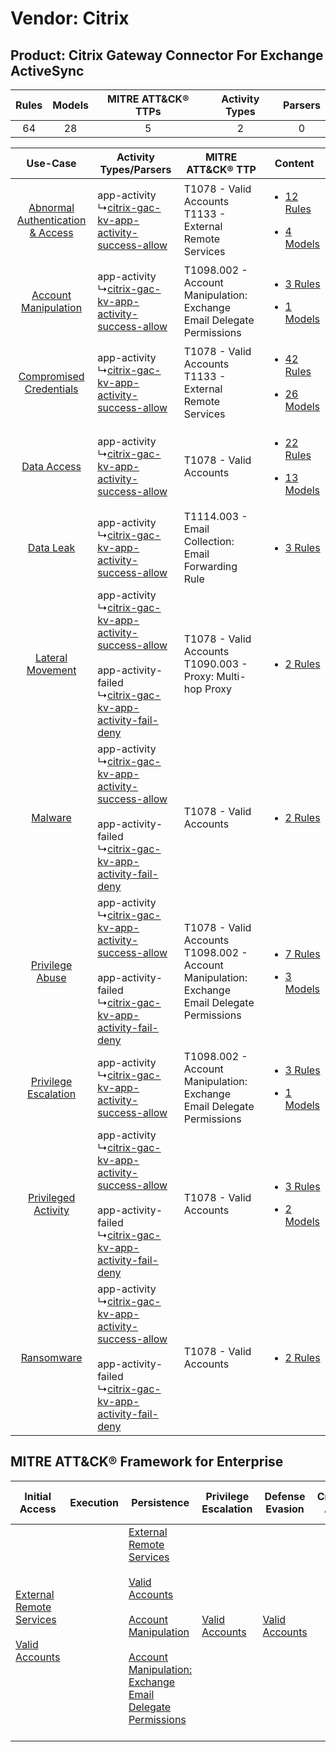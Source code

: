 Vendor: Citrix
==============
Product: Citrix Gateway Connector For Exchange ActiveSync
---------------------------------------------------------
| Rules | Models | MITRE ATT&CK® TTPs | Activity Types | Parsers |
|:-----:|:------:|:------------------:|:--------------:|:-------:|
|  64   |   28   |         5          |       2        |    0    |

|    Use-Case    | Activity Types/Parsers    | MITRE ATT&CK® TTP    | Content    |
|:----:| ---- | ---- | ---- |
| [Abnormal Authentication & Access](../../../UseCases/uc_abnormal_authentication_&_access.md) |  app-activity<br> ↳[citrix-gac-kv-app-activity-success-allow](Ps/pC_citrixgackvappactivitysuccessallow.md)<br>    | T1078 - Valid Accounts<br>T1133 - External Remote Services<br>    | [<ul><li>12 Rules</li></ul><ul><li>4 Models</li></ul>](RM/r_m_citrix_citrix_gateway_connector_for_exchange_activesync_Abnormal_Authentication_&_Access.md) |
|    [Account Manipulation](../../../UseCases/uc_account_manipulation.md)    |  app-activity<br> ↳[citrix-gac-kv-app-activity-success-allow](Ps/pC_citrixgackvappactivitysuccessallow.md)<br>    | T1098.002 - Account Manipulation: Exchange Email Delegate Permissions<br>    | [<ul><li>3 Rules</li></ul><ul><li>1 Models</li></ul>](RM/r_m_citrix_citrix_gateway_connector_for_exchange_activesync_Account_Manipulation.md)    |
|          [Compromised Credentials](../../../UseCases/uc_compromised_credentials.md)          |  app-activity<br> ↳[citrix-gac-kv-app-activity-success-allow](Ps/pC_citrixgackvappactivitysuccessallow.md)<br>    | T1078 - Valid Accounts<br>T1133 - External Remote Services<br>    | [<ul><li>42 Rules</li></ul><ul><li>26 Models</li></ul>](RM/r_m_citrix_citrix_gateway_connector_for_exchange_activesync_Compromised_Credentials.md)         |
|    [Data Access](../../../UseCases/uc_data_access.md)    |  app-activity<br> ↳[citrix-gac-kv-app-activity-success-allow](Ps/pC_citrixgackvappactivitysuccessallow.md)<br>    | T1078 - Valid Accounts<br>    | [<ul><li>22 Rules</li></ul><ul><li>13 Models</li></ul>](RM/r_m_citrix_citrix_gateway_connector_for_exchange_activesync_Data_Access.md)    |
|    [Data Leak](../../../UseCases/uc_data_leak.md)    |  app-activity<br> ↳[citrix-gac-kv-app-activity-success-allow](Ps/pC_citrixgackvappactivitysuccessallow.md)<br>    | T1114.003 - Email Collection: Email Forwarding Rule<br>    | [<ul><li>3 Rules</li></ul>](RM/r_m_citrix_citrix_gateway_connector_for_exchange_activesync_Data_Leak.md)    |
|    [Lateral Movement](../../../UseCases/uc_lateral_movement.md)    |  app-activity<br> ↳[citrix-gac-kv-app-activity-success-allow](Ps/pC_citrixgackvappactivitysuccessallow.md)<br><br> app-activity-failed<br> ↳[citrix-gac-kv-app-activity-fail-deny](Ps/pC_citrixgackvappactivityfaildeny.md)<br> | T1078 - Valid Accounts<br>T1090.003 - Proxy: Multi-hop Proxy<br>    | [<ul><li>2 Rules</li></ul>](RM/r_m_citrix_citrix_gateway_connector_for_exchange_activesync_Lateral_Movement.md)    |
|    [Malware](../../../UseCases/uc_malware.md)    |  app-activity<br> ↳[citrix-gac-kv-app-activity-success-allow](Ps/pC_citrixgackvappactivitysuccessallow.md)<br><br> app-activity-failed<br> ↳[citrix-gac-kv-app-activity-fail-deny](Ps/pC_citrixgackvappactivityfaildeny.md)<br> | T1078 - Valid Accounts<br>    | [<ul><li>2 Rules</li></ul>](RM/r_m_citrix_citrix_gateway_connector_for_exchange_activesync_Malware.md)    |
|    [Privilege Abuse](../../../UseCases/uc_privilege_abuse.md)    |  app-activity<br> ↳[citrix-gac-kv-app-activity-success-allow](Ps/pC_citrixgackvappactivitysuccessallow.md)<br><br> app-activity-failed<br> ↳[citrix-gac-kv-app-activity-fail-deny](Ps/pC_citrixgackvappactivityfaildeny.md)<br> | T1078 - Valid Accounts<br>T1098.002 - Account Manipulation: Exchange Email Delegate Permissions<br> | [<ul><li>7 Rules</li></ul><ul><li>3 Models</li></ul>](RM/r_m_citrix_citrix_gateway_connector_for_exchange_activesync_Privilege_Abuse.md)    |
|    [Privilege Escalation](../../../UseCases/uc_privilege_escalation.md)    |  app-activity<br> ↳[citrix-gac-kv-app-activity-success-allow](Ps/pC_citrixgackvappactivitysuccessallow.md)<br>    | T1098.002 - Account Manipulation: Exchange Email Delegate Permissions<br>    | [<ul><li>3 Rules</li></ul><ul><li>1 Models</li></ul>](RM/r_m_citrix_citrix_gateway_connector_for_exchange_activesync_Privilege_Escalation.md)    |
|    [Privileged Activity](../../../UseCases/uc_privileged_activity.md)    |  app-activity<br> ↳[citrix-gac-kv-app-activity-success-allow](Ps/pC_citrixgackvappactivitysuccessallow.md)<br><br> app-activity-failed<br> ↳[citrix-gac-kv-app-activity-fail-deny](Ps/pC_citrixgackvappactivityfaildeny.md)<br> | T1078 - Valid Accounts<br>    | [<ul><li>3 Rules</li></ul><ul><li>2 Models</li></ul>](RM/r_m_citrix_citrix_gateway_connector_for_exchange_activesync_Privileged_Activity.md)    |
|    [Ransomware](../../../UseCases/uc_ransomware.md)    |  app-activity<br> ↳[citrix-gac-kv-app-activity-success-allow](Ps/pC_citrixgackvappactivitysuccessallow.md)<br><br> app-activity-failed<br> ↳[citrix-gac-kv-app-activity-fail-deny](Ps/pC_citrixgackvappactivityfaildeny.md)<br> | T1078 - Valid Accounts<br>    | [<ul><li>2 Rules</li></ul>](RM/r_m_citrix_citrix_gateway_connector_for_exchange_activesync_Ransomware.md)    |

MITRE ATT&CK® Framework for Enterprise
--------------------------------------
| Initial Access                                                                                                                                   | Execution | Persistence                                                                                                                                                                                                                                                                                                                                 | Privilege Escalation                                                | Defense Evasion                                                     | Credential Access | Discovery | Lateral Movement | Collection                                                                                                                                                            | Command and Control                                                                                                                       | Exfiltration | Impact |
| ------------------------------------------------------------------------------------------------------------------------------------------------ | --------- | ------------------------------------------------------------------------------------------------------------------------------------------------------------------------------------------------------------------------------------------------------------------------------------------------------------------------------------------- | ------------------------------------------------------------------- | ------------------------------------------------------------------- | ----------------- | --------- | ---------------- | --------------------------------------------------------------------------------------------------------------------------------------------------------------------- | ----------------------------------------------------------------------------------------------------------------------------------------- | ------------ | ------ |
| [External Remote Services](https://attack.mitre.org/techniques/T1133)<br><br>[Valid Accounts](https://attack.mitre.org/techniques/T1078)<br><br> |           | [External Remote Services](https://attack.mitre.org/techniques/T1133)<br><br>[Valid Accounts](https://attack.mitre.org/techniques/T1078)<br><br>[Account Manipulation](https://attack.mitre.org/techniques/T1098)<br><br>[Account Manipulation: Exchange Email Delegate Permissions](https://attack.mitre.org/techniques/T1098/002)<br><br> | [Valid Accounts](https://attack.mitre.org/techniques/T1078)<br><br> | [Valid Accounts](https://attack.mitre.org/techniques/T1078)<br><br> |                   |           |                  | [Email Collection](https://attack.mitre.org/techniques/T1114)<br><br>[Email Collection: Email Forwarding Rule](https://attack.mitre.org/techniques/T1114/003)<br><br> | [Proxy: Multi-hop Proxy](https://attack.mitre.org/techniques/T1090/003)<br><br>[Proxy](https://attack.mitre.org/techniques/T1090)<br><br> |              |        |
